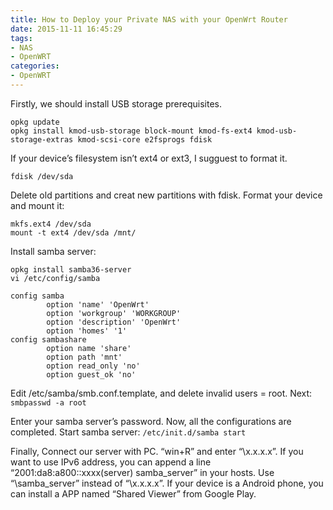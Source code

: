 ```yaml
---
title: How to Deploy your Private NAS with your OpenWrt Router
date: 2015-11-11 16:45:29
tags:
- NAS
- OpenWRT
categories:
- OpenWRT
---
```

Firstly, we should install USB storage prerequisites.
```
opkg update
opkg install kmod-usb-storage block-mount kmod-fs-ext4 kmod-usb-storage-extras kmod-scsi-core e2fsprogs fdisk
```
If your device’s filesystem isn’t ext4 or ext3, I sugguest to format it.
```commandline
fdisk /dev/sda
```
Delete old partitions and creat new partitions with fdisk.
Format your device and mount it:
```
mkfs.ext4 /dev/sda
mount -t ext4 /dev/sda /mnt/
```
Install samba server:
```
opkg install samba36-server
vi /etc/config/samba
```
```commandline
config samba
        option 'name' 'OpenWrt'
        option 'workgroup' 'WORKGROUP'
        option 'description' 'OpenWrt'
        option 'homes' '1'
config sambashare
        option name 'share'
        option path 'mnt'
        option read_only 'no'
        option guest_ok 'no'
```
Edit /etc/samba/smb.conf.template, and delete invalid users = root. Next:
``smbpasswd -a root``

Enter your samba server’s password.
Now, all the configurations are completed. Start samba server:
```/etc/init.d/samba start```

Finally, Connect our server with PC. “win+R” and enter “\\x.x.x.x”. If you want to use IPv6 address, you can append a line “2001:da8:a800::xxxx(server) samba_server” in your hosts. Use “\\samba_server” instead of “\\x.x.x.x”.
If your device is a Android phone, you can install a APP named “Shared Viewer” from Google Play.
